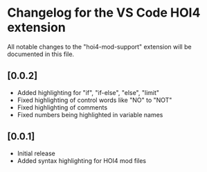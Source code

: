 # Changelog for the VS Code HOI4 extension

All notable changes to the "hoi4-mod-support" extension will be documented in this file.

## [0.0.2]

- Added highlighting for "if", "if-else", "else", "limit"
- Fixed highlighting of control words like "NO" to "NOT"
- Fixed highlighting of comments
- Fixed numbers being highlighted in variable names

## [0.0.1]

- Initial release
- Added syntax highlighting for HOI4 mod files